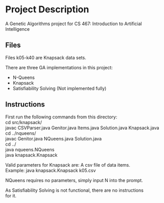 Project Description
===================

A Genetic Algorithms project for CS 467: Introduction to Artificial Intelligence

Files
-----

Files k05-k40 are Knapsack data sets. 

There are three GA implementations in this project:
* N-Queens
* Knapsack
* Satisfiability Solving (Not implemented fully)

Instructions
------------

First run the following commands from this directory:  
cd src/knapsack/  
javac CSVParser.java Genitor.java Items.java Solution.java Knapsack.java  
cd ../nqueens/  
javac Genitor.java NQueens.java Solution.java  
cd ../  
java nqueens.NQueens  
java knapsack.Knapsack <parameters>  

Valid parameters for Knapsack are: A csv file of data items.  
Example: java knapsack.Knapsack k05.csv

NQueens requires no parameters, simply input N into the prompt.

As Satisfiability Solving is not functional, there are no instructions  
for it. 